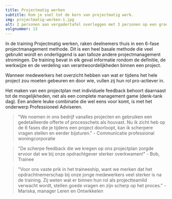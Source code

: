```yaml
---
title: Projectmatig werken
subtitle: Kom je snel tot de kern van projectmatig werk.
img: projectmatig-werken-1.jpg
alt: 2 personen aan vergadertafel overleggen met 3 personen op een groot scherm
volgnummer: 13
---
```


In de training Projectmatig werken, raken deelnemers thuis in een 6-fase projectmanagement methode. Dit is een heel basale methode die veel gebruikt wordt en onderliggend is aan talloze andere projectmanagement stromingen. De training bevat in elk geval informatie rondom de definitie, de werkwijze en de verdeling van verantwoordelijkheden binnen een project. 

Wanneer medewerkers het overzicht hebben van wat er tijdens het hele project zou moeten gebeuren en door wie, vullen zij hun rol pro-actiever in.

Het maken van een projectplan met individuele feedback behoort daarnaast tot de mogelijkheden, net als een complete management game (denk-tank dag). Een andere leuke combinatie die wel eens voor komt, is met het onderwerp Professioneel Adviseren. 

> "We noemen in ons bedrijf vanalles projecten en gebruiken een gedetailleerde offerte of processchets als houvast. Nu ik zicht heb op de 6 fases die je tijdens een project doorloopt, kan ik scherpere vragen stellen en eerder bijsturen." - Communicatie professional woningcorporatie

> "De scherpe feedback die we kregen op ons projectplan zorgde ervoor dat we bij onze opdrachtgever sterker overkwamen!" - Bob, Trainee

> "Voor ons vaste prik in het traineeship, want we merken dat het opdrachtnemerschap bij onze jonge medewerkers veel sterker is na de training. Zij weten wat er binnen hun rol als projectteamlid verwacht wordt, stellen goede vragen en zijn scherp op het proces." - Mariska, manager Leren en Ontwikkelen
